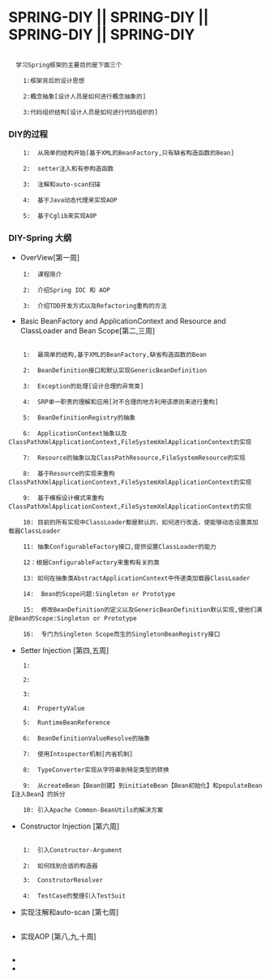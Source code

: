 #           SPRING-DIY || SPRING-DIY || SPRING-DIY || SPRING-DIY

```

  学习Spring框架的主要目的是下面三个

    1:框架背后的设计思想

    2:概念抽象[设计人员是如何进行概念抽象的]

    3:代码组织结构[设计人员是如何进行代码组织的]

```

### DIY的过程

```
    1:  从简单的结构开始[基于XML的BeanFactory,只有缺省构造函数的Bean]

    2:  setter注入和有参构造函数

    3:  注解和auto-scan扫描

    4:  基于Java动态代理来实现AOP

    5:  基于Cglib来实现AOP
```

### DIY-Spring 大纲

* OverView[第一周]

```
    1:  课程简介

    2:  介绍Spring IOC 和 AOP

    3:  介绍TDD开发方式以及Refactoring重构的方法
```

* Basic BeanFactory and ApplicationContext and Resource and ClassLoader and Bean Scope[第二,三周]

```

    1:  最简单的结构,基于XML的BeanFactory,缺省构造函数的Bean

    2:  BeanDefinition接口和默认实现GenericBeanDefinition

    3:  Exception的处理[设计合理的异常类]

    4:  SRP单一职责的理解和应用[对不合理的地方利用该原则来进行重构]

    5:  BeanDefinitionRegistry的抽象

    6:  ApplicationContext抽象以及ClassPathXmlApplicationContext,FileSystemXmlApplicationContext的实现

    7:  Resource的抽象以及ClassPathResource,FileSystemResource的实现

    8:  基于Resource的实现来重构ClassPathXmlApplicationContext,FileSystemXmlApplicationContext的实现

    9:  基于模板设计模式来重构ClassPathXmlApplicationContext,FileSystemXmlApplicationContext的实现

    10: 目前的所有实现中ClassLoader都是默认的，如何进行改造，使能够动态设置类加载器ClassLoader

    11: 抽象ConfigurableFactory接口,提供设置ClassLoader的能力

    12：根据ConfigurableFactory来重构有关的类

    13: 如何在抽象类AbstractApplicationContext中传递类加载器ClassLoader

    14:  Bean的Scope问题:Singleton or Prototype

    15:  修改BeanDefinition的定义以及GenericBeanDefinition默认实现,使他们满足Bean的Scope:Singleton or Prototype

    16:  专门为Singleton Scope而生的SingletonBeanRegistry接口

```

* Setter Injection [第四,五周]

```
    1:

    2:

    3:

    4:  PropertyValue

    5:  RuntimeBeanReference

    6:  BeanDefinitionValueResolve的抽象

    7:  使用Intospector机制[内省机制]

    8:  TypeConverter实现从字符串到特定类型的转换

    9:  从createBean【Bean创建】到initiateBean【Bean初始化】和populateBean【注入Bean】的拆分

    10: 引入Apache Common-BeanUtils的解决方案
```

* Constructor Injection [第六周]

```

    1:  引入Constructor-Argument

    2:  如何找到合适的构造器

    3:  ConstrutorResolver

    4:  TestCase的整理引入TestSuit

```

* 实现注解和auto-scan [第七周]

```

```

* 实现AOP [第八,九,十周]

```

```

*
*

























